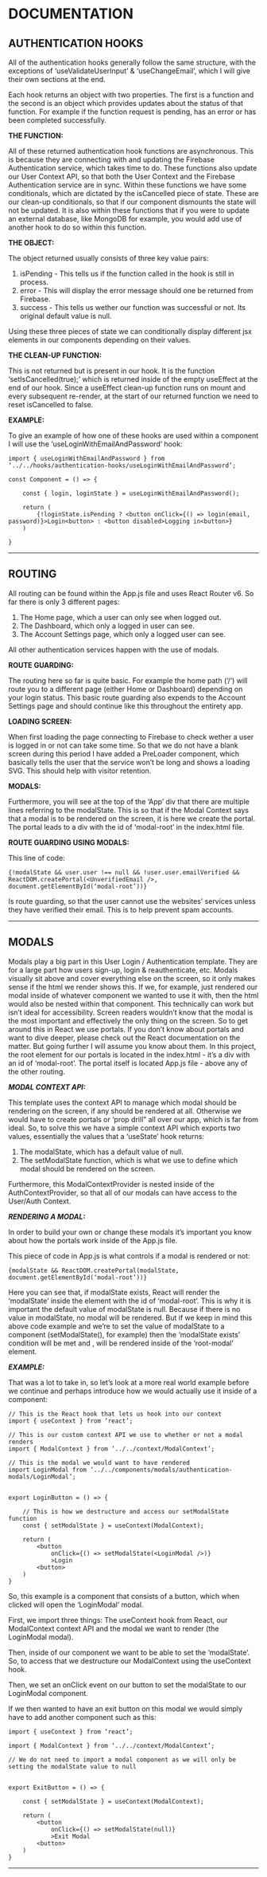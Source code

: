 # DOCUMENTATION

## AUTHENTICATION HOOKS

All of the authentication hooks generally follow the same structure, with the exceptions of ‘useValidateUserInput’ & ‘useChangeEmail’, which I will give their own sections at the end.

Each hook returns an object with two properties. The first is a function and the second is an object which provides updates about the status of that function. For example if the function request is pending, has an error or has been completed successfully. 

**THE FUNCTION:**

All of these returned authentication hook functions are asynchronous. This is because they are connecting with and updating the Firebase Authentication service, which takes time to do. These functions also update our User Context API, so that both the User Context and the Firebase Authentication service are in sync.
Within these functions we have some conditionals, which are dictated by the isCancelled piece of state. These are our clean-up conditionals, so that if our component dismounts the state will not be updated. It is also within these functions that if you were to update an external database, like MongoDB for example, you would add use of another hook to do so within this function.

**THE OBJECT:**

The object returned usually consists of three key value pairs:
1. isPending - This tells us if the function called in the hook is still in process.
2. error - This will display the error message should one be returned from Firebase.
3. success - This tells us wether our function was successful or not. Its original default value is null.

Using these three pieces of state we can conditionally display different jsx elements in our components depending on their values.

**THE CLEAN-UP FUNCTION:**

 This is not returned but is present in our hook. It is the function ‘setIsCancelled(true);’ which is returned inside of the empty useEffect at the end of our hook. Since a useEffect clean-up function runs on mount and every subsequent re-render, at the start of our returned function we need to reset isCancelled to false.

**EXAMPLE:**

To give an example of how one of these hooks are used within a component I will use the ‘useLoginWithEmailAndPassword’ hook:
```
import { useLoginWithEmailAndPassword } from ‘../../hooks/authentication-hooks/useLoginWithEmailAndPassword’;

const Component = () => {

	const { login, loginState } = useLoginWithEmailAndPassword();

	return (
		{!loginState.isPending ? <button onClick={() => login(email, password)}>Login<button> : <button disabled>Logging in<button>}
	)

}	
```

***

 ## ROUTING

All routing can be found within the App.js file and uses React Router v6. So far there is only 3 different pages:
1. The Home page, which a user can only see when logged out.
2. The Dashboard, which only a logged in user can see.
3. The Account Settings page, which only a logged user can see.

All other authentication services happen with the use of modals.

**ROUTE GUARDING:**

The routing here so far is quite basic. For example the home path (‘/‘) will route you to a different page (either Home or Dashboard) depending on your login status. This basic route guarding also expends to the Account Settings page and should continue like this throughout the entirety app. 

**LOADING SCREEN:**

When first loading the page connecting to Firebase to check wether a user is logged in or not can take some time. So that we do not have a blank screen during this period I have added a PreLoader component, which basically tells the user that the service won’t be long and shows a loading SVG. This should help with visitor retention.

**MODALS:**

Furthermore, you will see at the top of the ‘App’ div that there are multiple lines referring to the modalState. This is so that if the Modal Context says that a modal is to be rendered on the screen, it is here we create the portal. The portal leads to a div with the id of ‘modal-root’ in the index.html file.

**ROUTE GUARDING USING MODALS:**

This line of code:
```
{!modalState && user.user !== null && !user.user.emailVerified && ReactDOM.createPortal(<UnverifiedEmail />, document.getElementById(‘modal-root’))}
```

Is route guarding, so that the user cannot use the websites’ services unless they have verified their email. This is to help prevent spam accounts.

***

## MODALS

Modals play a big part in this User Login / Authentication template. They are for a large part how users sign-up, login & reauthenticate, etc. Modals visually sit above and cover everything else on the screen, so it only makes sense if the html we render shows this. If we, for example, just rendered our modal inside of whatever component we wanted to use it with, then the html would also be nested within that component. This technically can work but isn’t ideal for accessibility. Screen readers wouldn’t know that the modal is the most important and effectively the only thing on the screen. So to get around this in React we use portals. If you don’t know about portals and want to dive deeper, please check out the React documentation on the matter. But going further I will assume you know about them. In this project, the root element for our portals is located in the index.html - it’s a div with an id of ‘modal-root’. The portal itself is located App.js file - above any of the other routing.

***MODAL CONTEXT API:***

This template uses the context API to manage which modal should be rendering on the screen, if any should be rendered at all. Otherwise we would have to create portals or ‘prop drill” all over our app, which is far from ideal. So, to solve this we have a simple context API which exports two values, essentially the values that a ‘useState’ hook returns: 
1. The modalState, which has a default value of null.
2. The setModalState function, which is what we use to define which modal should be rendered on the screen.

Furthermore, this ModalContextProvider is nested inside of the AuthContextProvider, so that all of our modals can have access to the User/Auth Context.

***RENDERING A MODAL:***

In order to build your own or change these modals it’s important you know about how the portals work inside of the App.js file. 

This piece of code in App.js is what controls if a modal is rendered or not:
```
{modalState && ReactDOM.createPortal(modalState, document.getElementById(‘modal-root’))}
```
Here you can see that, if modalState exists, React will render the ‘modalState’ inside the element with the id of ‘modal-root’. This is why it is important the default value of modalState is null. Because if there is no value in modalState, no modal will be rendered. But if we keep in mind this above code example and we’re to set the value of modalState to a component (setModalState(<LoginModal />), for example) then the ‘modalState exists’ condition will be met and <LoginModal />, will be rendered inside of the ‘root-modal’ element.

***EXAMPLE:***

That was a lot to take in, so let’s look at a more real world example before we continue and perhaps introduce how we would actually use it inside of a component:
```
// This is the React hook that lets us hook into our context
import { useContext } from ‘react’;

// This is our custom context API we use to whether or not a modal renders
import { ModalContext } from ‘../../context/ModalContext’;

// This is the modal we would want to have rendered
import LoginModal from ‘../../components/modals/authentication-modals/LoginModal’;


export LoginButton = () => {

	// This is how we destructure and access our setModalState function
	const { setModalState } = useContext(ModalContext);

	return (
		<button 
			onClick={() => setModalState(<LoginModal />)}
			>Login
		<button>
	)
}

```

So, this example is a component that consists of a button, which when clicked will open the ‘LoginModal’ modal.

First, we import three things: The useContext hook from React, our ModalContext context API and the modal we want to render (the LoginModal modal).

Then, inside of our component we want to be able to set the ‘modalState’. So, to access that we destructure our ModalContext using the useContext hook.

Then, we set an onClick event on our button to set the modalState to our LoginModal component.

If we then wanted to have an exit button on this modal we would simply have to add another component such as this:
```
import { useContext } from ‘react’;

import { ModalContext } from ‘../../context/ModalContext’;

// We do not need to import a modal component as we will only be setting the modalState value to null


export ExitButton = () => {

	const { setModalState } = useContext(ModalContext);

	return (
		<button 
			onClick={() => setModalState(null)}
			>Exit Modal
		<button>
	)
}
```
***